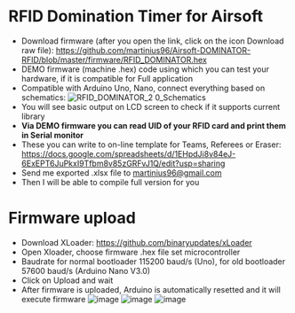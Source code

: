 # RFID Domination Timer for Airsoft
* Download firmware (after you open the link, click on the icon Download raw file): https://github.com/martinius96/Airsoft-DOMINATOR-RFID/blob/master/firmware/RFID_DOMINATOR.hex
* DEMO firmware (machine .hex) code using which you can test your hardware, if it is compatible for Full application
* Compatible with Arduino Uno, Nano, connect everything based on schematics:
![RFID_DOMINATOR_2 0_Schematics](https://github.com/martinius96/Airsoft-DOMINATOR-RFID/assets/14253034/b89e8991-9109-4cb8-963a-dc8c8cafa119)
* You will see basic output on LCD screen to check if it supports current library
* **Via DEMO firmware you can read UID of your RFID card and print them in Serial monitor**
* These you can write to on-line template for Teams, Referees or Eraser: https://docs.google.com/spreadsheets/d/1EHpdJi8v84eJ-6ExEPT6JuPkxI9Tfbm8v85zGRFvJ1Q/edit?usp=sharing
* Send me exported .xlsx file to martinius96@gmail.com
* Then I will be able to compile full version for you 

# Firmware upload
* Download XLoader: https://github.com/binaryupdates/xLoader
* Open Xloader, choose firmware .hex file set microcontroller
* Baudrate for normal bootloader 115200 baud/s (Uno), for old bootloader 57600 baud/s (Arduino Nano V3.0)
* Click on Upload and wait
* After firmware is uploaded, Arduino is automatically resetted and it will execute firmware
![image](https://github.com/martinius96/Airsoft-DOMINATOR-RFID/assets/14253034/2d9a7d48-d481-4709-8518-fbe1c855f050)
![image](https://github.com/martinius96/Airsoft-DOMINATOR-RFID/assets/14253034/9846c27b-1347-4698-bc73-6e4f8c4c5041)
![image](https://github.com/martinius96/Airsoft-DOMINATOR-RFID/assets/14253034/f6d02023-83dd-4c61-9e4c-ccaf66018bd9)
